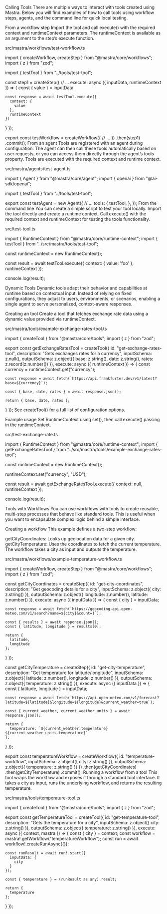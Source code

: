 Calling Tools
There are multiple ways to interact with tools created using Mastra. Below you will find examples of how to call tools using workflow steps, agents, and the command line for quick local testing.

From a workflow step
Import the tool and call execute() with the required context and runtimeContext parameters. The runtimeContext is available as an argument to the step’s execute function.

src/mastra/workflows/test-workflow.ts

import { createWorkflow, createStep } from "@mastra/core/workflows";
import { z } from "zod";
 
import { testTool } from "../tools/test-tool";
 
const step1 = createStep({
  // ...
  execute: async ({ inputData, runtimeContext }) => {
    const { value } = inputData
 
    const response = await testTool.execute({
      context: {
        value
      },
      runtimeContext
    })
  }
});
 
export const testWorkflow = createWorkflow({
  // ...
})
  .then(step1)
  .commit();
From an agent
Tools are registered with an agent during configuration. The agent can then call these tools automatically based on user requests, or you can access them directly through the agent’s tools property. Tools are executed with the required context and runtime context.

src/mastra/agents/test-agent.ts

import { Agent } from "@mastra/core/agent";
import { openai } from "@ai-sdk/openai";
 
import { testTool } from "../tools/test-tool";
 
export const testAgent = new Agent({
  // ...
  tools: {
    testTool,
  },
});
From the command line
You can create a simple script to test your tool locally. Import the tool directly and create a runtime context. Call execute() with the required context and runtimeContext for testing the tools functionality.

src/test-tool.ts

import { RuntimeContext } from "@mastra/core/runtime-context";
import { testTool } from "../src/mastra/tools/test-tool";
 
const runtimeContext = new RuntimeContext();
 
const result = await testTool.execute({
  context: {
    value: 'foo'
  },
  runtimeContext
});
 
console.log(result);

Dynamic Tools
Dynamic tools adapt their behavior and capabilities at runtime based on contextual input. Instead of relying on fixed configurations, they adjust to users, environments, or scenarios, enabling a single agent to serve personalized, context-aware responses.

Creating an tool
Create a tool that fetches exchange rate data using a dynamic value provided via runtimeContext.

src/mastra/tools/example-exchange-rates-tool.ts

import { createTool } from "@mastra/core/tools";
import { z } from "zod";
 
export const getExchangeRatesTool = createTool({
  id: "get-exchange-rates-tool",
  description: "Gets exchanges rates for a currency",
  inputSchema: z.null(),
  outputSchema: z.object({
    base: z.string(),
    date: z.string(),
    rates: z.record(z.number())
  }),
  execute: async ({ runtimeContext }) => {
    const currency = runtimeContext.get("currency");
 
    const response = await fetch(`https://api.frankfurter.dev/v1/latest?base=${currency}`);
 
    const { base, date, rates } = await response.json();
 
    return { base, date, rates };
  }
});
See createTool() for a full list of configuration options.

Example usage
Set RuntimeContext using set(), then call execute() passing in the runtimeContext.

src/test-exchange-rate.ts

import { RuntimeContext } from "@mastra/core/runtime-context";
import { getExchangeRatesTool } from "../src/mastra/tools/example-exchange-rates-tool";
 
const runtimeContext = new RuntimeContext();
 
runtimeContext.set("currency", "USD");
 
const result = await getExchangeRatesTool.execute({
  context: null,
  runtimeContext
});
 
console.log(result);

Tools with Workflows
You can use workflows with tools to create reusable, multi-step processes that behave like standard tools. This is useful when you want to encapsulate complex logic behind a simple interface.

Creating a workflow
This example defines a two-step workflow:

getCityCoordinates: Looks up geolocation data for a given city.
getCityTemperature: Uses the coordinates to fetch the current temperature.
The workflow takes a city as input and outputs the temperature.

src/mastra/workflows/example-temperature-workflow.ts

import { createWorkflow, createStep } from "@mastra/core/workflows";
import { z } from "zod";
 
const getCityCoordinates = createStep({
  id: "get-city-coordinates",
  description: "Get geocoding details for a city",
  inputSchema: z.object({
    city: z.string()
  }),
  outputSchema: z.object({
    longitude: z.number(),
    latitude: z.number()
  }),
  execute: async ({ inputData }) => {
    const { city } = inputData;
 
    const response = await fetch(`https://geocoding-api.open-meteo.com/v1/search?name=${city}&count=1`);
 
    const { results } = await response.json();
    const { latitude, longitude } = results[0];
 
    return {
      latitude,
      longitude
    };
  }
});
 
const getCityTemperature = createStep({
  id: "get-city-temperature",
  description: "Get temperature for latitude/longitude",
  inputSchema: z.object({
    latitude: z.number(),
    longitude: z.number()
  }),
  outputSchema: z.object({
    temperature: z.string()
  }),
  execute: async ({ inputData }) => {
    const { latitude, longitude } = inputData;
 
    const response = await fetch(`https://api.open-meteo.com/v1/forecast?latitude=${latitude}&longitude=${longitude}&current_weather=true`);
 
    const { current_weather, current_weather_units } = await response.json();
 
    return {
      temperature: `${current_weather.temperature} ${current_weather_units.temperature}`
    };
  }
});
 
export const temperatureWorkflow = createWorkflow({
  id: "temperature-workflow",
  inputSchema: z.object({
    city: z.string()
  }),
  outputSchema: z.object({
    temperature: z.string()
  })
})
  .then(getCityCoordinates)
  .then(getCityTemperature)
  .commit();
Running a workflow from a tool
This tool wraps the workflow and exposes it through a standard tool interface. It takes a city as input, runs the underlying workflow, and returns the resulting temperature.

src/mastra/tools/temperature-tool.ts

import { createTool } from "@mastra/core/tools";
import { z } from "zod";
 
export const getTemperatureTool = createTool({
  id: "get-temperature-tool",
  description: "Gets the temperature for a city",
  inputSchema: z.object({
    city: z.string()
  }),
  outputSchema: z.object({
    temperature: z.string()
  }),
  execute: async ({ context, mastra }) => {
    const { city } = context;
    const workflow = mastra!.getWorkflow("temperatureWorkflow");
    const run = await workflow!.createRunAsync({});
 
    const runResult = await run!.start({
      inputData: {
        city
      }
    });
 
    const { temperature } = (runResult as any).result;
 
    return {
      temperature
    };
  }
});